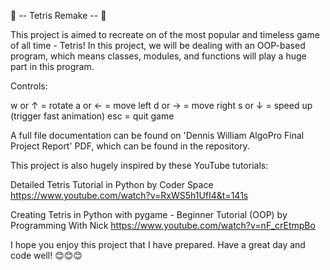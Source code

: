 👾 -- Tetris Remake -- 👾

This project is aimed to recreate on of the most popular and timeless game of all time - Tetris!
In this project, we will be dealing with an OOP-based program, which means classes, modules, and functions will play a huge part in this program.

Controls:

w or ↑ = rotate
a or ← = move left
d or → = move right
s or ↓ = speed up (trigger fast animation)
esc = quit game

A full file documentation can be found on 'Dennis William AlgoPro Final Project Report' PDF, which can be found in the repository.

This project is also hugely inspired by these YouTube tutorials:

Detailed Tetris Tutorial in Python by Coder Space
https://www.youtube.com/watch?v=RxWS5h1UfI4&t=141s

Creating Tetris in Python with pygame - Beginner Tutorial (OOP) by Programming With Nick
https://www.youtube.com/watch?v=nF_crEtmpBo

I hope you enjoy this project that I have prepared. Have a great day and code well!
😊😊😊